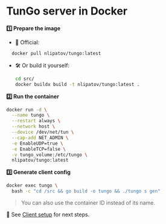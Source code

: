 # TunGo server in Docker

**1️⃣ Prepare the image**  
- 🐳 Official:  
```bash
  docker pull nlipatov/tungo:latest
````

* 🛠 Or build it yourself:

  ```bash
  cd src/
  docker buildx build -t nlipatov/tungo:latest .
  ```

**2️⃣ Run the container**

```bash
docker run -d \
  --name tungo \
  --restart always \
  --network host \
  --device /dev/net/tun \
  --cap-add NET_ADMIN \
  -e EnableUDP=true \
  -e EnableTCP=false \
  -v tungo_volume:/etc/tungo \
  nlipatov/tungo:latest
```

**3️⃣ Generate client config**

```bash
docker exec tungo \
  bash -c "cd /src && go build -o tungo && ./tungo s gen"
```

> You can also use the container ID instead of its name.

📖 See [Client setup](/docs/quickstart#-client-setup) for next steps.
